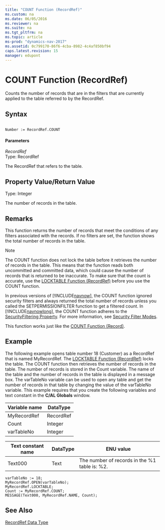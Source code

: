 ```yaml
---
title: "COUNT Function (RecordRef)"
ms.custom: na
ms.date: 06/05/2016
ms.reviewer: na
ms.suite: na
ms.tgt_pltfrm: na
ms.topic: article
ms-prod: "dynamics-nav-2017"
ms.assetid: 0c799170-86f6-4cba-8982-4c4af850bf94
caps.latest.revision: 15
manager: edupont
---
```

# COUNT Function (RecordRef)
Counts the number of records that are in the filters that are currently applied to the table referred to by the RecordRef.  
  
## Syntax  
  
```  
  
Number := RecordRef.COUNT  
```  
  
#### Parameters  
 *RecordRef*  
 Type: RecordRef  
  
 The RecordRef that refers to the table.  
  
## Property Value/Return Value  
 Type: Integer  
  
 The number of records in the table.  
  
## Remarks  
 This function returns the number of records that meet the conditions of any filters associated with the records. If no filters are set, the function shows the total number of records in the table.  
  
> [!NOTE]  
>  The COUNT function does not lock the table before it retrieves the number of records in the table. This means that the function reads both uncommitted and committed data, which could cause the number of records that is returned to be inaccurate. To make sure that the count is accurate, use the [LOCKTABLE Function \(RecordRef\)](LOCKTABLE-Function--RecordRef-.md) before you use the COUNT function.  
  
 In previous versions of [!INCLUDE[navnow](includes/navnow_md.md)], the COUNT function ignored security filters and always returned the total number of records unless you called the SETPERMISSIONFILTER function to get a filtered count. In [!INCLUDE[navnowlong](includes/navnowlong_md.md)], the COUNT function adheres to the [SecurityFiltering Property](SecurityFiltering-Property.md). For more information, see [Security Filter Modes](Security-Filter-Modes.md).  
  
 This function works just like the [COUNT Function \(Record\)](COUNT-Function--Record-.md).  
  
## Example  
 The following example opens table number 18 \(Customer\) as a RecordRef that is named MyRecordRef. The [LOCKTABLE Function \(RecordRef\)](LOCKTABLE-Function--RecordRef-.md) locks the table. The COUNT function then retrieves the number of records in the table. The number of records is stored in the Count variable. The name of the table and the number of records in the table is displayed in a message box. The varTableNo variable can be used to open any table and get the number of records in that table by changing the value of the varTableNo variable. This example requires that you create the following variables and text constant in the **C\/AL Globals** window.  
  
|Variable name|DataType|  
|-------------------|--------------|  
|MyRecordRef|RecordRef|  
|Count|Integer|  
|varTableNo|Integer|  
  
|Text constant name|DataType|ENU value|  
|------------------------|--------------|---------------|  
|Text000|Text|The number of records in the %1 table is: %2.|  
  
```  
varTableNo := 18;  
MyRecordRef.OPEN(varTableNo);  
MyRecordRef.LOCKTABLE;  
Count := MyRecordRef.COUNT;  
MESSAGE(Text000, MyRecordRef.NAME, Count);  
```  
  
## See Also  
 [RecordRef Data Type](RecordRef-Data-Type.md)